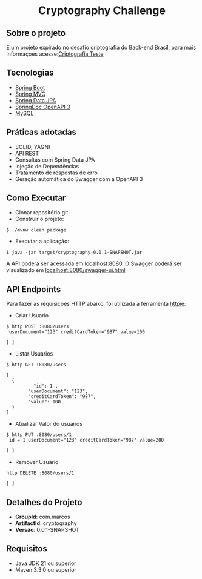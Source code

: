 
<h1 align="center">
  Cryptography Challenge
</h1>

## Sobre o projeto
É um projeto expirado no desafio criptografia do Back-end Brasil, para mais informaçoes acesse:[Criptografia Teste](https://github.com/backend-br/desafios/blob/master/cryptography/PROBLEM.md)

## Tecnologias
 
- [Spring Boot](https://spring.io/projects/spring-boot)
- [Spring MVC](https://docs.spring.io/spring-framework/reference/web/webmvc.html)
- [Spring Data JPA](https://spring.io/projects/spring-data-jpa)
- [SpringDoc OpenAPI 3](https://springdoc.org/v2/#spring-webflux-support)
- [MySQL](https://www.mysql.com/)

## Práticas adotadas

- SOLID, YAGNI
- API REST
- Consultas com Spring Data JPA
- Injeção de Dependências
- Tratamento de respostas de erro
- Geração automática do Swagger com a OpenAPI 3

## Como Executar

- Clonar repositório git
- Construir o projeto:
```
$ ./mvnw clean package
```
- Executar a aplicação:
```
$ java -jar target/cryptography-0.0.1-SNAPSHOT.jar
```

A API poderá ser acessada em [localhost:8080](http://localhost:8080).
O Swagger poderá ser visualizado em [localhost:8080/swagger-ui.html](http://localhost:8080/swagger-ui.html)

## API Endpoints

Para fazer as requisições HTTP abaixo, foi utilizada a ferramenta [httpie](https://httpie.io):

- Criar Usuario 
```
$ http POST :8080/users 
 userDocument="123" creditCardToken="987" value=100

[ ]
```

- Listar Usuarios
```
$ http GET :8080/users

[
  {
  		  "id": 1 ,
        "userDocument": "123",
        "creditCardToken": "987",
        "value": 100
  }
]
```

- Atualizar Valor do usuarios
```
$ http PUT :8080/users/1 
 id = 1 userDocument="123" creditCardToken="987" value=200

[ ]
```

- Remover Usuario
```
http DELETE :8080/users/1

[ ]
```

## Detalhes do Projeto

- **GroupId**: com.marcos
- **ArtifactId**: cryptography
- **Versão**: 0.0.1-SNAPSHOT

## Requisitos

- Java JDK 21 ou superior
- Maven 3.3.0 ou superior
